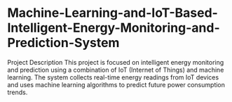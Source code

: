 # Machine-Learning-and-IoT-Based-Intelligent-Energy-Monitoring-and-Prediction-System

Project Description
This project is focused on intelligent energy monitoring and prediction using a combination of IoT (Internet of Things) and machine learning. The system collects real-time energy readings from IoT devices and uses machine learning algorithms to predict future power consumption trends.
